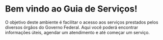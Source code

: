 # Bem vindo ao Guia de Serviços!

O objetivo deste ambiente é facilitar o acesso aos serviços prestados pelos diversos órgãos do Governo Federal. Aqui você poderá encontrar informações úteis, agendar um atendimento e até começar um serviço.
